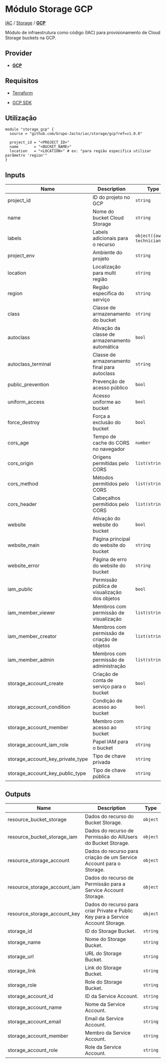 # Módulo Storage GCP

[IAC](../../README.md) / [Storage](../README.md) / **[GCP](./README.md)**

Módulo de infraestrutura como código (IAC) para provisionamento de Cloud Storage buckets na GCP.

## Provider

- [**GCP**](../../gcp/README.md)

## Requisitos

- [Terraform](https://www.terraform.io/downloads.html)

- [GCP SDK](https://cloud.google.com/sdk/docs/install)

## Utilização

```hcl
module "storage_gcp" {
  source = "github.com/Grupo-Jacto/iac/storage/gcp?ref=v1.0.0"

  project_id = "<PROJECT_ID>"
  name       = "<BUCKET_NAME>"
  location   = "<LOCATION>" # ex: "para região especifica utilizar parâmetro 'region'"
}
```

## Inputs

| Name                             | Description                                    | Type                          | Default                           | Required |
| -------------------------------- | ---------------------------------------------- | ----------------------------- | --------------------------------- | :------: |
| project_id                       | ID do projeto no GCP                           | `string`                      | n/a                               |   yes    |
| name                             | Nome do bucket Cloud Storage                   | `string`                      | n/a                               |   yes    |
| labels                           | Labels adicionais para o recurso               | `object({owner, technician})` | n/a                               |   yes    |
| project_env                      | Ambiente do projeto                            | `string`                      | `dev`                             |    no    |
| location                         | Localização para multi região                  | `string`                      | `US` caso `region` seja `null`    |    no    |
| region                           | Região específica do serviço                   | `string`                      | `null`                            |    no    |
| class                            | Classe de armazenamento do bucket              | `string`                      | `"STANDARD"`                      |    no    |
| autoclass                        | Ativação da classe de armazenamento automática | `bool`                        | `false`                           |    no    |
| autoclass_terminal               | Classe de armazenamento final para autoclass   | `string`                      | `"NEARLINE"`                      |    no    |
| public_prevention                | Prevenção de acesso público                    | `bool`                        | `true`                            |    no    |
| uniform_access                   | Acesso uniforme ao bucket                      | `bool`                        | `true`                            |    no    |
| force_destroy                    | Força a exclusão do bucket                     | `bool`                        | `true`                            |    no    |
| cors_age                         | Tempo de cache do CORS no navegador            | `number`                      | `3600`                            |    no    |
| cors_origin                      | Origens permitidas pelo CORS                   | `list(string)`                | `["*"]`                           |    no    |
| cors_method                      | Métodos permitidos pelo CORS                   | `list(string)`                | `["GET"]`                         |    no    |
| cors_header                      | Cabeçalhos permitidos pelo CORS                | `list(string)`                | `["Access-Control-Allow-Origin"]` |    no    |
| website                          | Ativação do website do bucket                  | `bool`                        | `false`                           |    no    |
| website_main                     | Página principal do website do bucket          | `string`                      | `"index.html"`                    |    no    |
| website_error                    | Página de erro do website do bucket            | `string`                      | `"404.html"`                      |    no    |
| iam_public                       | Permissão pública de visualização dos objetos  | `bool`                        | `false`                           |    no    |
| iam_member_viewer                | Membros com permissão de visualização          | `list(string)`                | `[]`                              |    no    |
| iam_member_creator               | Membros com permissão de criação de objetos    | `list(string)`                | `[]`                              |    no    |
| iam_member_admin                 | Membros com permissão de administração         | `list(string)`                | `[]`                              |    no    |
| storage_account_create           | Criação de conta de serviço para o bucket      | `bool`                        | `true`                            |    no    |
| storage_account_condition        | Condição de acesso ao bucket                   | `bool`                        | `false`                           |    no    |
| storage_account_member           | Membro com acesso ao bucket                    | `string`                      | `null`                            |    no    |
| storage_account_iam_role         | Papel IAM para o bucket                        | `string`                      | `"roles/storage.objectAdmin"`     |    no    |
| storage_account_key_private_type | Tipo de chave privada                          | `string`                      | `"TYPE_GOOGLE_CREDENTIALS_FILE"`  |    no    |
| storage_account_key_public_type  | Tipo de chave pública                          | `string`                      | `"TYPE_X509_PEM_FILE"`            |    no    |

## Outputs

| Name                         | Description                                                                      | Type     |
| ---------------------------- | -------------------------------------------------------------------------------- | -------- |
| resource_bucket_storage      | Dados do recurso do Bucket Storage.                                              | `object` |
| resource_bucket_storage_iam  | Dados do recurso de Permissão do AllUsers do Bucket Storage.                     | `object` |
| resource_storage_account     | Dados do recurso para criação de um Service Account para o Storage.              | `object` |
| resource_storage_account_iam | Dados do recurso de Permissão para a Service Account Storage.                    | `object` |
| resource_storage_account_key | Dados do recurso para criar Private e Public Key para a Service Account Storage. | `object` |
| storage_id                   | ID do Storage Bucket.                                                            | `string` |
| storage_name                 | Nome do Storage Bucket.                                                          | `string` |
| storage_url                  | URL do Storage Bucket.                                                           | `string` |
| storage_link                 | Link do Storage Bucket.                                                          | `string` |
| storage_role                 | Role do Storage Bucket.                                                          | `string` |
| storage_account_id           | ID da Service Account.                                                           | `string` |
| storage_account_name         | Nome da Service Account.                                                         | `string` |
| storage_account_email        | Email da Service Account.                                                        | `string` |
| storage_account_member       | Membro da Service Account.                                                       | `string` |
| storage_account_role         | Role da Service Account.                                                         | `string` |
